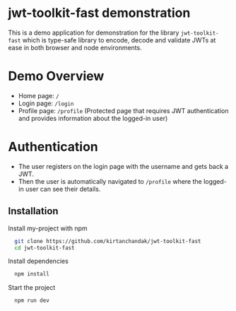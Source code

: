 # jwt-toolkit-fast demonstration
This is a demo application for demonstration for the library `jwt-toolkit-fast` which is type-safe library to encode, decode and validate JWTs at ease in both browser and node environments. 

# Demo Overview
- Home page: `/`
- Login page: `/login`
- Profile page: `/profile` (Protected page that requires JWT authentication and provides information about the logged-in user)

# Authentication
- The user registers on the login page with the username and gets back a JWT.
- Then the user is automatically navigated to `/profile` where the logged-in user can see their details.
## Installation

Install my-project with npm

```bash
  git clone https://github.com/kirtanchandak/jwt-toolkit-fast
  cd jwt-toolkit-fast
```
Install dependencies
```bash
  npm install
```
Start the project
```bash
  npm run dev
```
